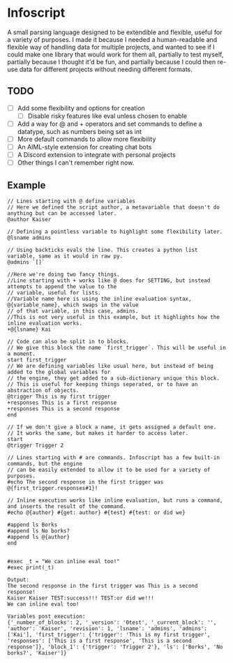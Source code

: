 # Infoscript
A small parsing language designed to be extendible and flexible, useful for a variety of purposes.
I made it because I needed a human-readable and flexible way of handling data for multiple projects, and wanted to see if I could make one library that would work for them all, partially to test myself, partially because I thought it'd be fun, and partially because I could then re-use data for different projects without needing different formats.

## TODO
- [ ] Add some flexibility and options for creation
    - [ ] Disable risky features like eval unless chosen to enable
- [ ] Add a way for @ and + operators and set commands to define a datatype, such as numbers being set as int
- [ ] More default commands to allow more flexibility
- [ ] An AIML-style extension for creating chat bots
- [ ] A Discord extension to integrate with personal projects
- [ ] Other things I can't remember right now.

## Example
```
// Lines starting with @ define variables
// Here we defined the script author, a metavariable that doesn't do anything but can be accessed later.
@author Kaiser

// Defining a pointless variable to highlight some flexibility later.
@lsname admins

// Using backticks evals the line. This creates a python list variable, same as it would in raw py.
@admins `[]`

//Here we're doing two fancy things.
//Line starting with + works like @ does for SETTING, but instead attempts to append the value to the
// variable, useful for lists.
//Variable name here is using the inline evaluation syntax, @{variable_name}, which swaps in the value
// of that variable, in this case, admins.
//This is not very useful in this example, but it highlights how the inline evaluation works.
+@{lsname} Kai

// Code can also be split in to blocks.
// We give this block the name `first_trigger`. This will be useful in a moment.
start first_trigger
// We are defining variables like usual here, but instead of being added to the global variables for
// the engine, they get added to a sub-dictionary unique this block.
// This is useful for keeping things seperated, or to have an abstraction of objects.
@trigger This is my first trigger
+responses This is a first response
+responses This is a second response
end

// If we don't give a block a name, it gets assigned a default one.
// It works the same, but makes it harder to access later.
start
@trigger Trigger 2

// Lines starting with # are commands. Infoscript has a few built-in commands, but the engine
// can be easily extended to allow it to be used for a variety of purposes.
#echo The second response in the first trigger was @{first_trigger.responses#1}!

// Inline execution works like inline evaluation, but runs a command, and inserts the result of the command.
#echo @{author} #{get: author} #{test} #{test: or did we}

#append ls Borks
#append ls No borks?
#append ls @{author}
end


#exec _t = "We can inline eval too!"
#exec print(_t)
```

```
Output:
The second response in the first trigger was This is a second response!
Kaiser Kaiser TEST:success!!! TEST:or did we!!!
We can inline eval too!

Variables post execution: 
{'_number_of_blocks': 2, '_version': '0test', '_current_block': '', 'author': 'Kaiser', 'revision': 1, 'lsname': 'admins', 'admins': ['Kai'], 'first_trigger': {'trigger': 'This is my first trigger', 'responses': ['This is a first response', 'This is a second response']}, 'block_1': {'trigger': 'Trigger 2'}, 'ls': ['Borks', 'No borks?', 'Kaiser']}
```
